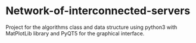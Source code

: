 # Network-of-interconnected-servers
Project for the algorithms class and data structure using python3 with MatPlotLib library and PyQT5 for the graphical interface.
